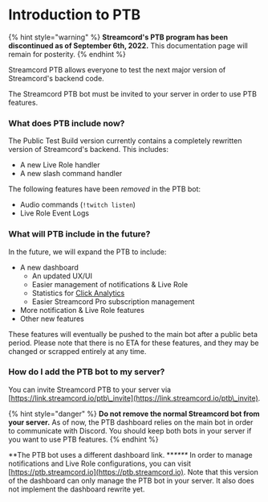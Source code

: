 # Introduction to PTB

{% hint style="warning" %}
**Streamcord's PTB program has been discontinued as of September 6th, 2022.** This documentation page will remain for posterity.
{% endhint %}

Streamcord PTB allows everyone to test the next major version of Streamcord's backend code.

The Streamcord PTB bot must be invited to your server in order to use PTB features.

### What does PTB include now?

The Public Test Build version currently contains a completely rewritten version of Streamcord's backend. This includes:

* A new Live Role handler
* A new slash command handler

The following features have been _removed_ in the PTB bot:

* Audio commands (`!twitch listen`)
* Live Role Event Logs

### What will PTB include in the future?

In the future, we will expand the PTB to include:

* A new dashboard
  * An updated UX/UI
  * Easier management of notifications & Live Role
  * Statistics for [Click Analytics](../notifications/spyglass/click-analytics.md)
  * Easier Streamcord Pro subscription management
* More notification & Live Role features
* Other new features

These features will eventually be pushed to the main bot after a public beta period. Please note that there is no ETA for these features, and they may be changed or scrapped entirely at any time.

### How do I add the PTB bot to my server?

You can invite Streamcord PTB to your server via [https://link.streamcord.io/ptb\_invite](https://link.streamcord.io/ptb\_invite).

{% hint style="danger" %}
**Do not remove the normal Streamcord bot from your server.** As of now, the PTB dashboard relies on the main bot in order to communicate with Discord. You should keep both bots in your server if you want to use PTB features.
{% endhint %}

**The PTB bot uses a different dashboard link. **_****_ In order to manage notifications and Live Role configurations, you can visit [https://ptb.streamcord.io](https://ptb.streamcord.io). Note that this version of the dashboard can only manage the PTB bot in your server. It also does not implement the dashboard rewrite yet.
